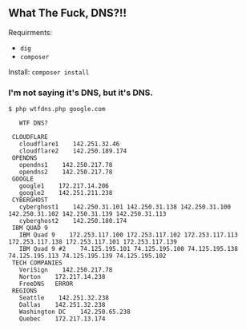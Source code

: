 ## What The Fuck, DNS?!!

Requirments:
* ```dig```
* ```composer```

Install:
```composer install```

### I'm not saying it's DNS, but it's DNS.

```
$ php wtfdns.php google.com

   WTF DNS?

 CLOUDFLARE
   cloudflare1    142.251.32.46
   cloudflare2    142.250.189.174
 OPENDNS
   opendns1    142.250.217.78
   opendns2    142.250.217.78
 GOOGLE
   google1    172.217.14.206
   google2    142.251.211.238
 CYBERGHOST
   cyberghost1    142.250.31.101 142.250.31.138 142.250.31.100 142.250.31.102 142.250.31.139 142.250.31.113
   cyberghost2    142.250.180.174
 IBM QUAD 9
   IBM Quad 9    172.253.117.100 172.253.117.102 172.253.117.113 172.253.117.138 172.253.117.101 172.253.117.139
   IBM Quad 9 #2    74.125.195.101 74.125.195.100 74.125.195.138 74.125.195.113 74.125.195.139 74.125.195.102
 TECH COMPANIES
   VeriSign    142.250.217.78
   Norton    172.217.14.238
   FreeDNS   ERROR
 REGIONS
   Seattle    142.251.32.238
   Dallas    142.251.32.238
   Washington DC    142.250.65.238
   Quebec    172.217.13.174
```
